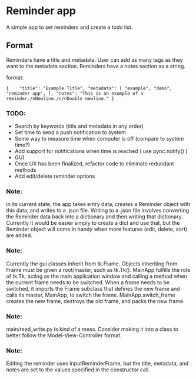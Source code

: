 # Reminder app

A simple app to set reminders and create a todo list. 

## Format
Reminders have a title and metadata. User can add as many tags as they want to the metadata section.
Reminders have a notes section as a string.

format:

``
{   
    "title": "Example Title",
    "metadata": [
        "example", "demo", "reminder app",
    ],
    "notes": "This is an example of a reminder./nNewline./n/nDouble newline."
}
``

### TODO:
- Search by keywords (title and metadata in any order)
- Set time to send a push notification to system
- Some way to measure time when computer is off (compare to system time?)
- Add support for notifications when time is reached ( use pync.notify() )
- GUI
- Once UX has been finalized, refactor code to eliminate redundant methods
- Add edit/delete reminder options

### Note: 
in its current state, the app takes entry data, creates a Reminder object with this data, and writes to a .json file. Writing to a .json file involves converting the Reminder data back into a dictionary and then writing that dictionary. Currently it would be easier simply to create a dict and use that, but the Reminder object will come in handy when more features (edit, delete, sort) are added.

### Note:
Currently the gui classes inherit from tk.Frame. Objects inheriting from Frame must be given a root/master, such as tk.Tk(). MainApp fulfills the role of tk.Tk, acting as the main application window and calling a method when the current frame needs to be switched. When a frame needs to be switched, it imports the Frame subclass that defines the new frame and calls its master, MainApp, to switch the frame. MainApp.switch_frame creates the new frame, destroys the old frame, and packs the new frame.

### Note: 
main/read_write.py is kind of a mess. Consider making it into a class to better follow the Model-View-Controller format.

### Note:
Editing the reminder uses InputReminderFrame, but the title, metadata, and notes are set to the values specified in the constructor call.
